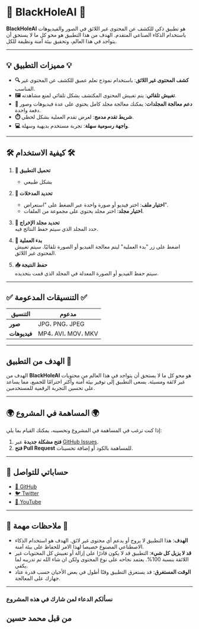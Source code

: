 
# 🌌 **BlackHoleAI** 🌌

**BlackHoleAI** هو تطبيق ذكي للكشف عن المحتوى غير اللائق في الصور والفيديوهات باستخدام الذكاء الصناعي المتقدم. الهدف من هذا التطبيق هو محو كل ما لا يستحق أن يتواجد في هذا العالم، وتحقيق بيئة آمنة ونظيفة للكل.

---

## 💡 **مميزات التطبيق** 💡

- **🔍 كشف المحتوى غير اللائق**: باستخدام نموذج تعلم عميق للكشف عن المحتوى غير المناسب.
- **🖼️ تغبيش تلقائي**: يتم تغبيش المحتوى المكتشف بشكل تلقائي لمنع مشاهدته.
- **📂 دعم معالجة المجلدات**: يمكنك معالجة مجلد كامل يحتوي على عدة فيديوهات وصور دفعة واحدة.
- **⏱️ شريط تقدم مدمج**: لعرض تقدم العملية بشكل لحظي.
- **💻 واجهة رسومية سهلة**: تجربة مستخدم بديهية وسهلة.

---

## 🛠️ **كيفية الاستخدام** 🛠️

1. **🔲 تحميل التطبيق**  
    - بشكل طبيعي 
2. **📂 تحديد المدخلات**  
   - **اختيار ملف**: اختر فيديو أو صورة واحدة عبر الضغط على "استعراض".
   - **اختيار مجلد**: اختر مجلد يحتوي على مجموعة من الملفات.

3. **📁 تحديد مجلد الإخراج**  
   حدد المجلد الذي سيتم حفظ النتائج فيه.

4. **🚀 بدء العملية**  
   اضغط على زر "بدء العملية" ليتم معالجة الفيديو أو الصورة تلقائيًا. سيتم تغبيش المحتوى غير اللائق.

5. **📥 حفظ النتيجة**  
   سيتم حفظ الفيديو أو الصورة المعدلة في المجلد الذي قمت بتحديده.

---

## ✅ **التنسيقات المدعومة** ✅

| **التنسيق**    | **مدعوم**       |
|----------------|-----------------|
| **صور**        | JPG، PNG، JPEG |
| **فيديوهات**   | MP4، AVI، MOV، MKV |

---

## **الهدف من التطبيق** 🎯

الهدف من **BlackHoleAI** هو محو كل ما لا يستحق أن يتواجد في هذا العالم من محتويات غير لائقة ومسيئة. يسعى التطبيق إلى توفير بيئة آمنة وأكثر احترامًا للجميع، مما يساعد على تحسين التجربة الرقمية للمستخدمين.

---

## 🌍 **المساهمة في المشروع** 🌍

إذا كنت ترغب في المساهمة في المشروع وتحسينه، يمكنك القيام بما يلي:

1. **فتح مشكلة جديدة** عبر [GitHub Issues](https://github.com/MasterHunterr/issues).
2. **فتح Pull Request** للمساهمة بالكود أو إضافة تحسينات.

---

## 📝 **حساباتي للتواصل**

- [🔗 GitHub](https://github.com/MasterHunterr)
- [🐦 Twitter](https://x.com/Siverslayer)
- [🎥 YouTube](https://www.youtube.com/@Siverslayer)


---

## 📌 **ملاحظات مهمة** 📌

- **الهدف**: هذا التطبيق لا يروج أو يدعم أي محتوى غير لائق. الهدف هو استخدام الذكاء الاصطناعي المصنوع خصيصا لهذا الامر للحفاظ على بيئة آمنة.
- **قد لا يزيل كل شيء**: التطبيق قد لا يكون قادرًا على إزالة أو تغبيش كل المحتويات غير اللائقة بنسبة 100%. يعتمد نجاحه على نوع المحتوى ولكن ان شاء الله تم تدريبه لما يكفي.
- **الوقت المستغرق**: قد يستغرق التطبيق وقتًا أطول في بعض الأحيان حسب قدرة عتاد جهازك على المعالجة.

---

### نسألكم الدعاء لمن شارك في هذه المشروع

## **من قبل محمد حسين**
